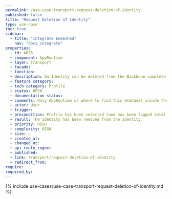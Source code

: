 ```yaml
---
permalink: /use-case-transport-request-deletion-of-identity
published: false
title: "Request Deletion of Identity"
type: use-case
toc: true
sidebar:
  - title: "Integrate Enmeshed"
    nav: "docs_integrate"
properties:
  - id: ARS5
  - component: AppRuntime
  - layer: Transport
  - facade:
  - function:
  - description: An Identity can be deleted from the Backbone completely.
  - feature category:
  - tech category: Profile
  - status: OPEN
  - documentation status:
  - comments: Only AppRuntime or where to find this UseCases inside the Runtime (Connector also needs to remove its Identity)
  - actor: User
  - trigger:
  - precondition: Profile has been selected (and has been logged into)
  - result: The Identity has been removed from the Identity
  - priority: HIGH
  - complexity: HIGH
  - size: L
  - created_at:
  - changed_at:
  - api_route_regex:
  - published:
  - link: transport/request-deletion-of-identity
  - redirect_from:
require:
required_by:
---
```


{% include use-cases/use-case-transport-request-deletion-of-identity.md %}
